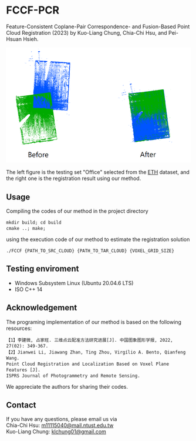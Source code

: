 # FCCF-PCR
Feature-Consistent Coplane-Pair Correspondence- and Fusion-Based Point Cloud Registration (2023) by  Kuo-Liang Chung, Chia-Chi Hsu, and Pei-Hsuan Hsieh.  

<div align=center>
<img src="https://github.com/ivpml84079/FCCF-PCR/blob/main/Fig/office_result.png">
</div>

The left figure is the testing set "Office" selected from the [ETH](https://projects.asl.ethz.ch/datasets/doku.php?id=laserregistration:laserregistration) dataset, and the right one is the registration result using our method.
## Usage
Compiling the codes of our method in the project directory
```
mkdir build; cd build
cmake ..; make;
```
using the execution code of our method to estimate the registration solution
```
./FCCF {PATH_TO_SRC_CLOUD} {PATH_TO_TAR_CLOUD} {VOXEL_GRID_SIZE}
```
## Testing enviroment
* Windows Subsystem Linux (Ubuntu 20.04.6 LTS)
* ISO C++ 14

## Acknowledgement
The programing implementation of our method is based on the following resources: 
```
【1】李建微, 占家旺. 三维点云配准方法研究进展[J]. 中国图象图形学报, 2022, 27(02): 349-367. 
【2】Jianwei Li, Jiawang Zhan, Ting Zhou, Virgílio A. Bento, Qianfeng Wang. 
Point Cloud Registration and Localization Based on Voxel Plane Features [J]. 
ISPRS Journal of Photogrammetry and Remote Sensing.
```
We appreciate the authors for sharing their codes.
## Contact
If you have any questions, please email us via   
Chia-Chi Hsu: m11115040@mail.ntust.edu.tw  
Kuo-Liang Chung: klchung01@gmail.com

